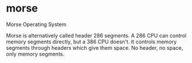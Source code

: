 # morse
Morse Operating System

Morse is alternatively called header 286 segments. A 286 CPU can control memory segments directly, but a 386 CPU doesn't. It controls memory segments through headers which give them space. No header, no space, only memory segments.
